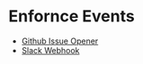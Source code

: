 # Enfornce Events

- [Github Issue Opener](./github-issue-opener/README.md)
- [Slack Webhook](./slack-webhook/README.md)
